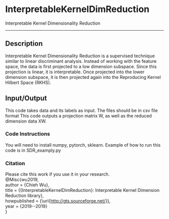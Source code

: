# InterpretableKernelDimReduction
Interpretable Kernel Dimensionality Reduction 

***

## Description
Interpretable Kernel Dimensionality Reduction is a supervised technique similar to linear discriminant analysis. Instead of working with the feature space, the data is first projected to a low dimension subspace. Since this projection is linear, it is interpretable. Once projected into the lower dimension subspace, it is then projected again into the Reproducing Kernel Hilbert Space (RKHS).  

## Input/Output
This code takes data and its labels as input. The files should be in csv file format
This code outputs a projection matrix W, as well as the reduced dimension data XW. 


### Code Instructions
You will need to install numpy, pytorch, sklearn. 
Example of how to run this code is in SDR_examply.py



### Citation
Please cite this work if you use it in your research.  
@Misc{wu2019,  
author =   {Chieh Wu},  
title =    {{InterpretableKernelDimReduction}: Interpretable Kernel Dimension Reduction library},  
howpublished = {\url{http://gts.sourceforge.net/}},  
year = {2019--2019}  
}  

